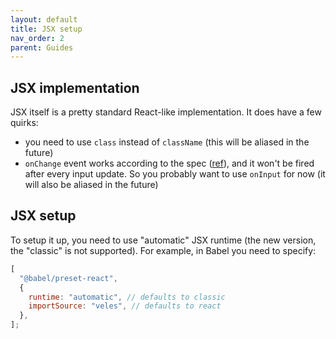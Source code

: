 ```yaml
---
layout: default
title: JSX setup
nav_order: 2
parent: Guides
---
```


## JSX implementation

JSX itself is a pretty standard React-like implementation. It does have a few quirks:

- you need to use `class` instead of `className` (this will be aliased in the future)
- `onChange` event works according to the spec ([ref](https://developer.mozilla.org/en-US/docs/Web/API/HTMLElement/change_event)), and it won't be fired after every input update. So you probably want to use `onInput` for now (it will also be aliased in the future)

## JSX setup

To setup it up, you need to use "automatic" JSX runtime (the new version, the "classic" is not supported). For example, in Babel you need to specify:

```js
[
  "@babel/preset-react",
  {
    runtime: "automatic", // defaults to classic
    importSource: "veles", // defaults to react
  },
];
```
